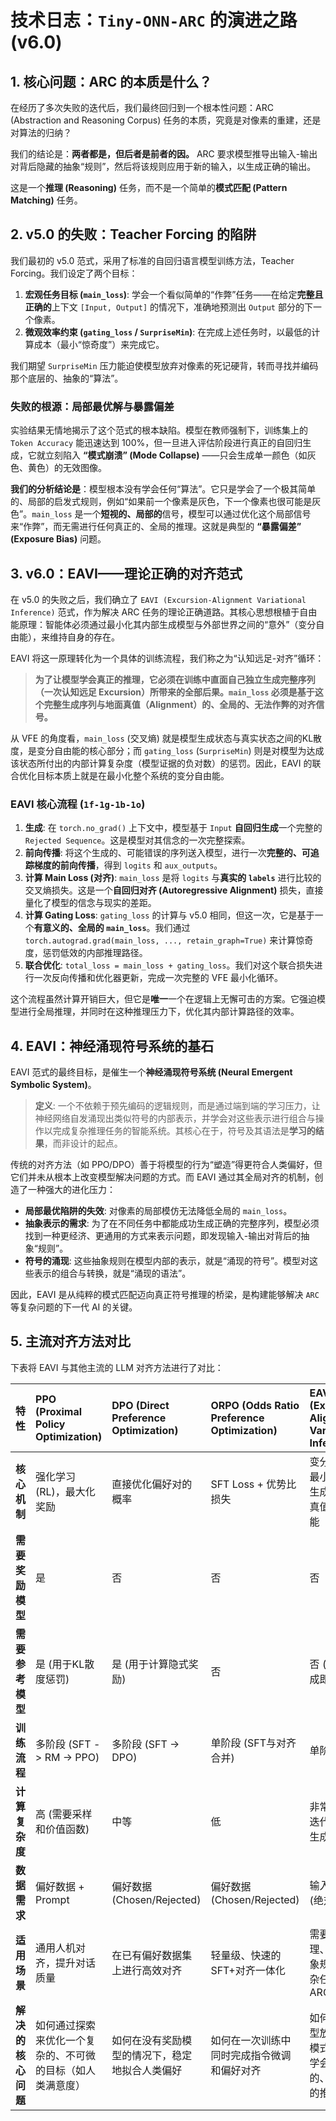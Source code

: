 # 技术日志：`Tiny-ONN-ARC` 的演进之路 (v6.0)

## 1. 核心问题：ARC 的本质是什么？

在经历了多次失败的迭代后，我们最终回归到一个根本性问题：ARC (Abstraction and Reasoning Corpus) 任务的本质，究竟是对像素的重建，还是对算法的归纳？

我们的结论是：**两者都是，但后者是前者的因。** ARC 要求模型推导出输入-输出对背后隐藏的抽象“规则”，然后将该规则应用于新的输入，以生成正确的输出。

这是一个**推理 (Reasoning)** 任务，而不是一个简单的**模式匹配 (Pattern Matching)** 任务。

## 2. v5.0 的失败：Teacher Forcing 的陷阱

我们最初的 v5.0 范式，采用了标准的自回归语言模型训练方法，Teacher Forcing。我们设定了两个目标：

1. **宏观任务目标 (`main_loss`)**: 学会一个看似简单的“作弊”任务——在给定**完整且正确的**上下文 `[Input, Output]` 的情况下，准确地预测出 `Output` 部分的下一个像素。
2. **微观效率约束 (`gating_loss` / `SurpriseMin`)**: 在完成上述任务时，以最低的计算成本（最小“惊奇度”）来完成它。

我们期望 `SurpriseMin` 压力能迫使模型放弃对像素的死记硬背，转而寻找并编码那个底层的、抽象的“算法”。

### 失败的根源：局部最优解与暴露偏差

实验结果无情地揭示了这个范式的根本缺陷。模型在教师强制下，训练集上的 `Token Accuracy` 能迅速达到 100%，但一旦进入评估阶段进行真正的自回归生成，它就立刻陷入 **“模式崩溃” (Mode Collapse)** ——只会生成单一颜色（如灰色、黄色）的无效图像。

**我们的分析结论是**：模型根本没有学会任何“算法”。它只是学会了一个极其简单的、局部的启发式规则，例如“如果前一个像素是灰色，下一个像素也很可能是灰色”。`main_loss` 是一个**短视的、局部的**信号，模型可以通过优化这个局部信号来“作弊”，而无需进行任何真正的、全局的推理。这就是典型的 **“暴露偏差” (Exposure Bias)** 问题。

## 3. v6.0：EAVI——理论正确的对齐范式

在 v5.0 的失败之后，我们确立了 `EAVI (Excursion-Alignment Variational Inference)` 范式，作为解决 ARC 任务的理论正确道路。其核心思想根植于自由能原理：智能体必须通过最小化其内部生成模型与外部世界之间的“意外”（变分自由能），来维持自身的存在。

EAVI 将这一原理转化为一个具体的训练流程，我们称之为“认知远足-对齐”循环：

> **为了让模型学会真正的推理，它必须在训练中直面自己独立生成完整序列（一次认知远足 Excursion）所带来的全部后果。`main_loss` 必须是基于这个完整生成序列与地面真值（Alignment）的、全局的、无法作弊的对齐信号。**

从 VFE 的角度看，`main_loss` (交叉熵) 就是模型生成状态与真实状态之间的KL散度，是变分自由能的核心部分；而 `gating_loss` (`SurpriseMin`) 则是对模型为达成该状态所付出的内部计算复杂度（模型证据的负对数）的惩罚。因此，EAVI 的联合优化目标本质上就是在最小化整个系统的变分自由能。

### EAVI 核心流程 (`1f-1g-1b-1o`)

1. **生成**: 在 `torch.no_grad()` 上下文中，模型基于 `Input` **自回归生成**一个完整的 `Rejected Sequence`。这是模型对其信念的一次完整探索。
2. **前向传播**: 将这个生成的、可能错误的序列送入模型，进行一次**完整的、可追踪梯度的前向传播**，得到 `logits` 和 `aux_outputs`。
3. **计算 Main Loss (对齐)**: `main_loss` 是将 `logits` 与**真实的 `labels`** 进行比较的交叉熵损失。这是一个**自回归对齐 (Autoregressive Alignment)** 损失，直接量化了模型的信念与现实的差距。
4. **计算 Gating Loss**: `gating_loss` 的计算与 v5.0 相同，但这一次，它是基于一个**有意义的、全局的 `main_loss`**。我们通过 `torch.autograd.grad(main_loss, ..., retain_graph=True)` 来计算惊奇度，惩罚低效的内部推理路径。
5. **联合优化**: `total_loss = main_loss + gating_loss`。我们对这个联合损失进行一次反向传播和优化器更新，完成一次完整的 VFE 最小化循环。

这个流程虽然计算开销巨大，但它是**唯一**一个在逻辑上无懈可击的方案。它强迫模型进行全局推理，并同时在这种推理压力下，优化其内部计算路径的效率。

## 4. EAVI：神经涌现符号系统的基石

EAVI 范式的最终目标，是催生一个**神经涌现符号系统 (Neural Emergent Symbolic System)**。

> **定义**: 一个不依赖于预先编码的逻辑规则，而是通过端到端的学习压力，让神经网络自发涌现出类似符号的内部表示，并学会对这些表示进行组合与操作以完成复杂推理任务的智能系统。其核心在于，符号及其语法是**学习的结果**，而非设计的起点。

传统的对齐方法（如 PPO/DPO）善于将模型的行为“塑造”得更符合人类偏好，但它们并未从根本上改变模型解决问题的方式。而 EAVI 通过其全局对齐的机制，创造了一种强大的进化压力：

- **局部最优陷阱的失效**: 对像素的局部模仿无法降低全局的 `main_loss`。
- **抽象表示的需求**: 为了在不同任务中都能成功生成正确的完整序列，模型必须找到一种更经济、更通用的方式来表示问题，即发现输入-输出对背后的抽象“规则”。
- **符号的涌现**: 这些抽象规则在模型内部的表示，就是“涌现的符号”。模型对这些表示的组合与转换，就是“涌现的语法”。

因此，EAVI 是从纯粹的模式匹配迈向真正符号推理的桥梁，是构建能够解决 `ARC` 等复杂问题的下一代 AI 的关键。

## 5. 主流对齐方法对比

下表将 EAVI 与其他主流的 LLM 对齐方法进行了对比：

| 特性 | PPO (Proximal Policy Optimization) | DPO (Direct Preference Optimization) | ORPO (Odds Ratio Preference Optimization) | EAVI (Excursion-Alignment Variational Inference) |
| :--- | :--- | :--- | :--- | :--- |
| **核心机制** | 强化学习 (RL)，最大化奖励 | 直接优化偏好对的概率 | SFT Loss + 优势比损失 | 变分推断，最小化全局生成序列与真值的自由能 |
| **需要奖励模型** | 是 | 否 | 否 | 否 |
| **需要参考模型** | 是 (用于KL散度惩罚) | 是 (用于计算隐式奖励) | 否 | 否 (自回归生成即为探索) |
| **训练流程** | 多阶段 (SFT -> RM -> PPO) | 多阶段 (SFT -> DPO) | 单阶段 (SFT与对齐合并) | 单阶段 |
| **计算复杂度** | 高 (需要采样和价值函数) | 中等 | 低 | 非常高 (每次迭代需完整生成) |
| **数据需求** | 偏好数据 + Prompt | 偏好数据 (Chosen/Rejected) | 偏好数据 (Chosen/Rejected) | 输入-输出对 (绝对真值) |
| **适用场景** | 通用人机对齐，提升对话质量 | 在已有偏好数据集上进行高效对齐 | 轻量级、快速的SFT+对齐一体化 | 需要涌现推理、归纳抽象规则的复杂任务 (如 ARC) |
| **解决的核心问题** | 如何通过探索来优化一个复杂的、不可微的目标（如人类满意度） | 如何在没有奖励模型的情况下，稳定地拟合人类偏好 | 如何在一次训练中同时完成指令微调和偏好对齐 | 如何迫使模型放弃局部模式匹配，学会全局的、组合式的推理 |
